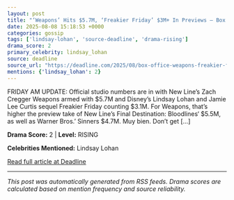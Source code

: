 ```yaml
---
layout: post
title: "‘Weapons’ Hits $5.7M, ‘Freakier Friday’ $3M+ In Previews – Box Office"
date: 2025-08-08 15:18:53 +0000
categories: gossip
tags: ['lindsay-lohan', 'source-deadline', 'drama-rising']
drama_score: 2
primary_celebrity: lindsay_lohan
source: deadline
source_url: "https://deadline.com/2025/08/box-office-weapons-freakier-friday-1236482095/"
mentions: {'lindsay_lohan': 2}
---
```


FRIDAY AM UPDATE: Official studio numbers are in with New Line’s Zach Cregger Weapons armed with $5.7M and Disney’s Lindsay Lohan and Jamie Lee Curtis sequel Freakier Friday counting $3.1M. For Weapons, that’s higher the preview take of New Line’s Final Destination: Bloodlines‘ $5.5M, as well as Warner Bros.’ Sinners $4.7M. Muy bien. Don’t get […]

**Drama Score:** 2 | **Level:** RISING

**Celebrities Mentioned:** Lindsay Lohan

[Read full article at Deadline](https://deadline.com/2025/08/box-office-weapons-freakier-friday-1236482095/)

---
*This post was automatically generated from RSS feeds. Drama scores are calculated based on mention frequency and source reliability.*

